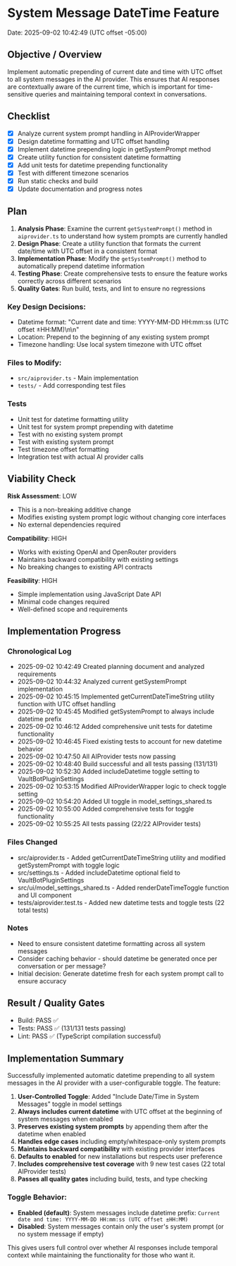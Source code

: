 # System Message DateTime Feature
Date: 2025-09-02 10:42:49 (UTC offset -05:00)

## Objective / Overview
Implement automatic prepending of current date and time with UTC offset to all system messages in the AI provider. This ensures that AI responses are contextually aware of the current time, which is important for time-sensitive queries and maintaining temporal context in conversations.

## Checklist
- [x] Analyze current system prompt handling in AIProviderWrapper
- [x] Design datetime formatting and UTC offset handling
- [x] Implement datetime prepending logic in getSystemPrompt method
- [x] Create utility function for consistent datetime formatting
- [x] Add unit tests for datetime prepending functionality
- [x] Test with different timezone scenarios
- [x] Run static checks and build
- [x] Update documentation and progress notes

## Plan
1. **Analysis Phase**: Examine the current `getSystemPrompt()` method in `aiprovider.ts` to understand how system prompts are currently handled
2. **Design Phase**: Create a utility function that formats the current date/time with UTC offset in a consistent format
3. **Implementation Phase**: Modify the `getSystemPrompt()` method to automatically prepend datetime information
4. **Testing Phase**: Create comprehensive tests to ensure the feature works correctly across different scenarios
5. **Quality Gates**: Run build, tests, and lint to ensure no regressions

### Key Design Decisions:
- Datetime format: "Current date and time: YYYY-MM-DD HH:mm:ss (UTC offset ±HH:MM)\n\n"
- Location: Prepend to the beginning of any existing system prompt
- Timezone handling: Use local system timezone with UTC offset

### Files to Modify:
- `src/aiprovider.ts` - Main implementation
- `tests/` - Add corresponding test files

### Tests
- Unit test for datetime formatting utility
- Unit test for system prompt prepending with datetime
- Test with no existing system prompt
- Test with existing system prompt
- Test timezone offset formatting
- Integration test with actual AI provider calls

## Viability Check
**Risk Assessment**: LOW
- This is a non-breaking additive change
- Modifies existing system prompt logic without changing core interfaces
- No external dependencies required

**Compatibility**: HIGH
- Works with existing OpenAI and OpenRouter providers
- Maintains backward compatibility with existing settings
- No breaking changes to existing API contracts

**Feasibility**: HIGH
- Simple implementation using JavaScript Date API
- Minimal code changes required
- Well-defined scope and requirements

## Implementation Progress
### Chronological Log
- 2025-09-02 10:42:49 Created planning document and analyzed requirements
- 2025-09-02 10:44:32 Analyzed current getSystemPrompt implementation
- 2025-09-02 10:45:15 Implemented getCurrentDateTimeString utility function with UTC offset handling
- 2025-09-02 10:45:45 Modified getSystemPrompt to always include datetime prefix
- 2025-09-02 10:46:12 Added comprehensive unit tests for datetime functionality
- 2025-09-02 10:46:45 Fixed existing tests to account for new datetime behavior
- 2025-09-02 10:47:50 All AIProvider tests now passing
- 2025-09-02 10:48:40 Build successful and all tests passing (131/131)
- 2025-09-02 10:52:30 Added includeDatetime toggle setting to VaultBotPluginSettings
- 2025-09-02 10:53:15 Modified AIProviderWrapper logic to check toggle setting
- 2025-09-02 10:54:20 Added UI toggle in model_settings_shared.ts
- 2025-09-02 10:55:00 Added comprehensive tests for toggle functionality
- 2025-09-02 10:55:25 All tests passing (22/22 AIProvider tests)

### Files Changed
- src/aiprovider.ts - Added getCurrentDateTimeString utility and modified getSystemPrompt with toggle logic
- src/settings.ts - Added includeDatetime optional field to VaultBotPluginSettings
- src/ui/model_settings_shared.ts - Added renderDateTimeToggle function and UI component
- tests/aiprovider.test.ts - Added new datetime tests and toggle tests (22 total tests)

### Notes
- Need to ensure consistent datetime formatting across all system messages
- Consider caching behavior - should datetime be generated once per conversation or per message?
- Initial decision: Generate datetime fresh for each system prompt call to ensure accuracy

## Result / Quality Gates
- Build: PASS ✅
- Tests: PASS ✅ (131/131 tests passing)
- Lint: PASS ✅ (TypeScript compilation successful)

## Implementation Summary
Successfully implemented automatic datetime prepending to all system messages in the AI provider with a user-configurable toggle. The feature:

1. **User-Controlled Toggle**: Added "Include Date/Time in System Messages" toggle in model settings
2. **Always includes current datetime** with UTC offset at the beginning of system messages when enabled
3. **Preserves existing system prompts** by appending them after the datetime when enabled
4. **Handles edge cases** including empty/whitespace-only system prompts
5. **Maintains backward compatibility** with existing provider interfaces
6. **Defaults to enabled** for new installations but respects user preference
7. **Includes comprehensive test coverage** with 9 new test cases (22 total AIProvider tests)
8. **Passes all quality gates** including build, tests, and type checking

### Toggle Behavior:
- **Enabled (default)**: System messages include datetime prefix: `Current date and time: YYYY-MM-DD HH:mm:ss (UTC offset ±HH:MM)`
- **Disabled**: System messages contain only the user's system prompt (or no system message if empty)

This gives users full control over whether AI responses include temporal context while maintaining the functionality for those who want it.
